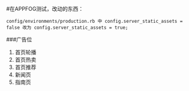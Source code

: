   #在APPFOG测试，改动的东西：
  
```
config/environments/production.rb 中 config.server_static_assets = false 改为 config.server_static_assets = true;
```

###广告位

1. 首页轮播
2. 首页热卖
3. 首页推荐
4. 新闻页
5. 指南页

 

